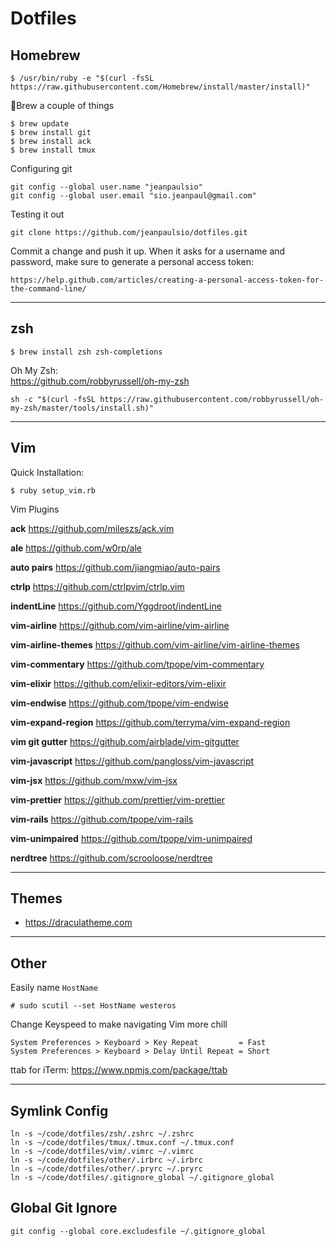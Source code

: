 # Dotfiles

## Homebrew

```
$ /usr/bin/ruby -e "$(curl -fsSL https://raw.githubusercontent.com/Homebrew/install/master/install)"
```

🍺Brew a couple of things

```
$ brew update
$ brew install git
$ brew install ack
$ brew install tmux
```

Configuring git

```
git config --global user.name "jeanpaulsio"
git config --global user.email "sio.jeanpaul@gmail.com"
```

Testing it out

```
git clone https://github.com/jeanpaulsio/dotfiles.git
```

Commit a change and push it up. When it asks for a username and password, make sure to generate a personal access token:

```
https://help.github.com/articles/creating-a-personal-access-token-for-the-command-line/
```

---

## zsh

```
$ brew install zsh zsh-completions
```

Oh My Zsh:  
https://github.com/robbyrussell/oh-my-zsh

```
sh -c "$(curl -fsSL https://raw.githubusercontent.com/robbyrussell/oh-my-zsh/master/tools/install.sh)"
```

---

## Vim

Quick Installation:

```
$ ruby setup_vim.rb
```

Vim Plugins

**ack**
https://github.com/mileszs/ack.vim

**ale**
https://github.com/w0rp/ale

**auto pairs**
https://github.com/jiangmiao/auto-pairs

**ctrlp**
https://github.com/ctrlpvim/ctrlp.vim

**indentLine**
https://github.com/Yggdroot/indentLine

**vim-airline**
https://github.com/vim-airline/vim-airline

**vim-airline-themes**
https://github.com/vim-airline/vim-airline-themes

**vim-commentary**
https://github.com/tpope/vim-commentary

**vim-elixir**
https://github.com/elixir-editors/vim-elixir

**vim-endwise**
https://github.com/tpope/vim-endwise

**vim-expand-region**
https://github.com/terryma/vim-expand-region

**vim git gutter**
https://github.com/airblade/vim-gitgutter

**vim-javascript**
https://github.com/pangloss/vim-javascript

**vim-jsx**
https://github.com/mxw/vim-jsx

**vim-prettier**
https://github.com/prettier/vim-prettier

**vim-rails**
https://github.com/tpope/vim-rails

**vim-unimpaired**
https://github.com/tpope/vim-unimpaired

**nerdtree**
https://github.com/scrooloose/nerdtree

---

## Themes

- https://draculatheme.com

---

## Other

Easily name `HostName`

```
# sudo scutil --set HostName westeros
```

Change Keyspeed to make navigating Vim more chill

```
System Preferences > Keyboard > Key Repeat         = Fast
System Preferences > Keyboard > Delay Until Repeat = Short
```

ttab for iTerm: https://www.npmjs.com/package/ttab

---

## Symlink Config

```
ln -s ~/code/dotfiles/zsh/.zshrc ~/.zshrc
ln -s ~/code/dotfiles/tmux/.tmux.conf ~/.tmux.conf
ln -s ~/code/dotfiles/vim/.vimrc ~/.vimrc
ln -s ~/code/dotfiles/other/.irbrc ~/.irbrc
ln -s ~/code/dotfiles/other/.pryrc ~/.pryrc
ln -s ~/code/dotfiles/.gitignore_global ~/.gitignore_global

```

## Global Git Ignore

```
git config --global core.excludesfile ~/.gitignore_global
```
